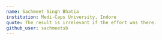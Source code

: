 ```yaml
---
name: Sachmeet Singh Bhatia
institution: Medi-Caps University, Indore
quote: The result is irrelevant if the effort was there.
github_user: sachmeetsb
---
```

